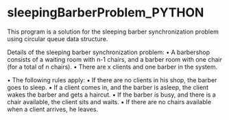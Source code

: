 # sleepingBarberProblem_PYTHON
This program is a solution for the sleeping barber synchronization problem using circular queue data structure.

Details of the sleeping barber synchronization problem:
• A barbershop consists of a waiting room with n-1 chairs, and a barber room
with one chair (for a total of n chairs).
• There are x clients and one barber in the system.

• The following rules apply:
▪ If there are no clients in his shop, the barber goes to sleep.
▪ If a client comes in, and the barber is asleep, the client wakes the
barber and gets a haircut.
▪ If the barber is busy, and there is a chair available, the client sits and
waits.
▪ If there are no chairs available when a client arrives, he leaves.
